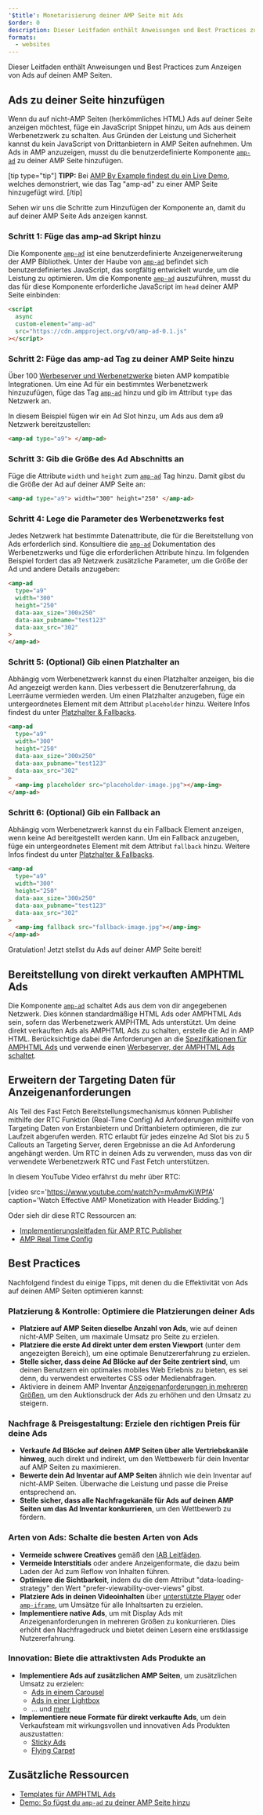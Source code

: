 ```yaml
---
'$title': Monetarisierung deiner AMP Seite mit Ads
$order: 0
description: Dieser Leitfaden enthält Anweisungen und Best Practices zum Anzeigen von Ads auf deinen AMP Seiten.  Um Ads in AMP anzuzeigen, musst du zu deiner …
formats:
  - websites
---
```


Dieser Leitfaden enthält Anweisungen und Best Practices zum Anzeigen von Ads auf deinen AMP Seiten.

## Ads zu deiner Seite hinzufügen

Wenn du auf nicht-AMP Seiten (herkömmliches HTML) Ads auf deiner Seite anzeigen möchtest, füge ein JavaScript Snippet hinzu, um Ads aus deinem Werbenetzwerk zu schalten. Aus Gründen der Leistung und Sicherheit kannst du kein JavaScript von Drittanbietern in AMP Seiten aufnehmen. Um Ads in AMP anzuzeigen, musst du die benutzerdefinierte Komponente [`amp-ad`](../../../../documentation/components/reference/amp-ad.md) zu deiner AMP Seite hinzufügen.

[tip type="tip"] **TIPP:** Bei [AMP By Example findest du ein Live Demo](../../../../documentation/components/reference/amp-ad.md), welches demonstriert, wie das Tag "amp-ad" zu einer AMP Seite hinzugefügt wird. [/tip]

Sehen wir uns die Schritte zum Hinzufügen der Komponente an, damit du auf deiner AMP Seite Ads anzeigen kannst.

### Schritt 1: Füge das amp-ad Skript hinzu

Die Komponente [`amp-ad`](../../../../documentation/components/reference/amp-ad.md) ist eine benutzerdefinierte Anzeigenerweiterung der AMP Bibliothek. Unter der Haube von [`amp-ad`](../../../../documentation/components/reference/amp-ad.md) befindet sich benutzerdefiniertes JavaScript, das sorgfältig entwickelt wurde, um die Leistung zu optimieren. Um die Komponente [`amp-ad`](../../../../documentation/components/reference/amp-ad.md) auszuführen, musst du das für diese Komponente erforderliche JavaScript im `head` deiner AMP Seite einbinden:

```html
<script
  async
  custom-element="amp-ad"
  src="https://cdn.ampproject.org/v0/amp-ad-0.1.js"
></script>
```

### Schritt 2: Füge das amp-ad Tag zu deiner AMP Seite hinzu

Über 100 [Werbeserver und Werbenetzwerke](ads_vendors.md) bieten AMP kompatible Integrationen. Um eine Ad für ein bestimmtes Werbenetzwerk hinzuzufügen, füge das Tag [`amp-ad`](../../../../documentation/components/reference/amp-ad.md) hinzu und gib im Attribut `type` das Netzwerk an.

In diesem Beispiel fügen wir ein Ad Slot hinzu, um Ads aus dem a9 Netzwerk bereitzustellen:

```html
<amp-ad type="a9"> </amp-ad>
```

### Schritt 3: Gib die Größe des Ad Abschnitts an

Füge die Attribute `width` und `height` zum [`amp-ad`](../../../../documentation/components/reference/amp-ad.md) Tag hinzu. Damit gibst du die Größe der Ad auf deiner AMP Seite an:

```html
<amp-ad type="a9"> width="300" height="250" </amp-ad>
```

### Schritt 4: Lege die Parameter des Werbenetzwerks fest

Jedes Netzwerk hat bestimmte Datenattribute, die für die Bereitstellung von Ads erforderlich sind. Konsultiere die [`amp-ad`](../../../../documentation/components/reference/amp-ad.md) Dokumentation des Werbenetzwerks und füge die erforderlichen Attribute hinzu. Im folgenden Beispiel fordert das a9 Netzwerk zusätzliche Parameter, um die Größe der Ad und andere Details anzugeben:

```html
<amp-ad
  type="a9"
  width="300"
  height="250"
  data-aax_size="300x250"
  data-aax_pubname="test123"
  data-aax_src="302"
>
</amp-ad>
```

### Schritt 5: (Optional) Gib einen Platzhalter an

Abhängig vom Werbenetzwerk kannst du einen Platzhalter anzeigen, bis die Ad angezeigt werden kann. Dies verbessert die Benutzererfahrung, da Leerräume vermieden werden. Um einen Platzhalter anzugeben, füge ein untergeordnetes Element mit dem Attribut `placeholder` hinzu. Weitere Infos findest du unter [Platzhalter & Fallbacks](../../../../documentation/guides-and-tutorials/develop/style_and_layout/placeholders.md).

```html
<amp-ad
  type="a9"
  width="300"
  height="250"
  data-aax_size="300x250"
  data-aax_pubname="test123"
  data-aax_src="302"
>
  <amp-img placeholder src="placeholder-image.jpg"></amp-img>
</amp-ad>
```

### Schritt 6: (Optional) Gib ein Fallback an

Abhängig vom Werbenetzwerk kannst du ein Fallback Element anzeigen, wenn keine Ad bereitgestellt werden kann. Um ein Fallback anzugeben, füge ein untergeordnetes Element mit dem Attribut `fallback` hinzu. Weitere Infos findest du unter [Platzhalter & Fallbacks](../../../../documentation/guides-and-tutorials/develop/style_and_layout/placeholders.md).

```html
<amp-ad
  type="a9"
  width="300"
  height="250"
  data-aax_size="300x250"
  data-aax_pubname="test123"
  data-aax_src="302"
>
  <amp-img fallback src="fallback-image.jpg"></amp-img>
</amp-ad>
```

Gratulation! Jetzt stellst du Ads auf deiner AMP Seite bereit!

## Bereitstellung von direkt verkauften AMPHTML Ads

Die Komponente [`amp-ad`](../../../../documentation/components/reference/amp-ad.md) schaltet Ads aus dem von dir angegebenen Netzwerk. Dies können standardmäßige HTML Ads oder AMPHTML Ads sein, sofern das Werbenetzwerk AMPHTML Ads unterstützt. Um deine direkt verkauften Ads als AMPHTML Ads zu schalten, erstelle die Ad in AMP HTML. Berücksichtige dabei die Anforderungen an die [Spezifikationen für AMPHTML Ads](../../../../documentation/guides-and-tutorials/learn/a4a_spec.md) und verwende einen [Werbeserver, der AMPHTML Ads schaltet](https://github.com/ampproject/amphtml/blob/main/ads/google/a4a/docs/a4a-readme.md#publishers).

## Erweitern der Targeting Daten für Anzeigenanforderungen

Als Teil des Fast Fetch Bereitstellungsmechanismus können Publisher mithilfe der RTC Funktion (Real-Time Config) Ad Anforderungen mithilfe von Targeting Daten von Erstanbietern und Drittanbietern optimieren, die zur Laufzeit abgerufen werden. RTC erlaubt für jedes einzelne Ad Slot bis zu 5 Callouts an Targeting Server, deren Ergebnisse an die Ad Anforderung angehängt werden. Um RTC in deinen Ads zu verwenden, muss das von dir verwendete Werbenetzwerk RTC und Fast Fetch unterstützen.

In diesem YouTube Video erfährst du mehr über RTC:

[video src='https://www.youtube.com/watch?v=mvAmvKiWPfA' caption='Watch Effective AMP Monetization with Header Bidding.']

Oder sieh dir diese RTC Ressourcen an:

- [Implementierungsleitfaden für AMP RTC Publisher](https://github.com/ampproject/amphtml/blob/main/extensions/amp-a4a/rtc-publisher-implementation-guide.md)
- [AMP Real Time Config](https://github.com/ampproject/amphtml/blob/main/extensions/amp-a4a/rtc-documentation.md)

## Best Practices

Nachfolgend findest du einige Tipps, mit denen du die Effektivität von Ads auf deinen AMP Seiten optimieren kannst:

### Platzierung & Kontrolle: Optimiere die Platzierungen deiner Ads

- **Platziere auf AMP Seiten dieselbe Anzahl von Ads**, wie auf deinen nicht-AMP Seiten, um maximale Umsatz pro Seite zu erzielen.
- **Platziere die erste Ad direkt unter dem ersten Viewport** (unter dem angezeigten Bereich), um eine optimale Benutzererfahrung zu erzielen.
- **Stelle sicher, dass deine Ad Blöcke auf der Seite zentriert sind**, um deinen Benutzern ein optimales mobiles Web Erlebnis zu bieten, es sei denn, du verwendest erweitertes CSS oder Medienabfragen.
- Aktiviere in deinem AMP Inventar [Anzeigenanforderungen in mehreren Größen](https://github.com/ampproject/amphtml/blob/main/ads/README.md#support-for-multi-size-ad-requests), um den Auktionsdruck der Ads zu erhöhen und den Umsatz zu steigern.

### Nachfrage & Preisgestaltung: Erziele den richtigen Preis für deine Ads

- **Verkaufe Ad Blöcke auf deinen AMP Seiten über alle Vertriebskanäle hinweg**, auch direkt und indirekt, um den Wettbewerb für dein Inventar auf AMP Seiten zu maximieren.
- **Bewerte dein Ad Inventar auf AMP Seiten** ähnlich wie dein Inventar auf nicht-AMP Seiten. Überwache die Leistung und passe die Preise entsprechend an.
- **Stelle sicher, dass alle Nachfragekanäle für Ads auf deinen AMP Seiten um das Ad Inventar konkurrieren**, um den Wettbewerb zu fördern.

### Arten von Ads: Schalte die besten Arten von Ads

- **Vermeide schwere Creatives** gemäß den [IAB Leitfäden](http://www.iab.com/wp-content/uploads/2015/11/IAB_Display_Mobile_Creative_Guidelines_HTML5_2015.pdf).
- **Vermeide Interstitials** oder andere Anzeigenformate, die dazu beim Laden der Ad zum Reflow von Inhalten führen.
- **Optimiere die Sichtbarkeit**, indem du die dem Attribut "data-loading-strategy" den Wert "prefer-viewability-over-views" gibst.
- **Platziere Ads in deinen Videoinhalten** über [unterstützte Player](../../../../documentation/components/index.html#media) oder [`amp-iframe`](../../../../documentation/components/reference/amp-iframe.md), um Umsätze für alle Inhaltsarten zu erzielen.
- **Implementiere native Ads**, um mit Display Ads mit Anzeigenanforderungen in mehreren Größen zu konkurrieren. Dies erhöht den Nachfragedruck und bietet deinen Lesern eine erstklassige Nutzererfahrung.

### Innovation: Biete die attraktivsten Ads Produkte an

- **Implementiere Ads auf zusätzlichen AMP Seiten**, um zusätzlichen Umsatz zu erzielen:
  - [Ads in einem Carousel](../../../../documentation/examples/documentation/Carousel_Ad.html)
  - [Ads in einer Lightbox](../../../../documentation/examples/documentation/Lightbox_Ad.html)
  - … und [mehr](../../../../documentation/examples/index.html)
- **Implementiere neue Formate für direkt verkaufte Ads**, um dein Verkaufsteam mit wirkungsvollen und innovativen Ads Produkten auszustatten:
  - [Sticky Ads](../../../../documentation/examples/documentation/amp-sticky-ad.html)
  - [Flying Carpet](../../../../documentation/examples/documentation/amp-fx-flying-carpet.html)

## Zusätzliche Ressourcen

- [Templates für AMPHTML Ads](../../../../documentation/examples/index.html)
- [Demo: So fügst du `amp-ad` zu deiner AMP Seite hinzu](../../../../documentation/components/reference/amp-ad.md)
